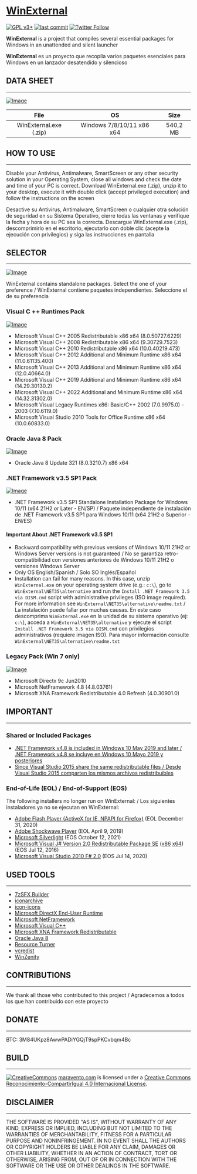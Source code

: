 # [WinExternal](https://www.maravento.com/p/winexternal.html)

[![GPL v3+](https://img.shields.io/badge/License-GPL%20v3%2B-blue.svg)](https://www.gnu.org/licenses/gpl-3.0)
[![last commit](https://img.shields.io/github/last-commit/maravento/winexternal)](https://github.com/maravento/winexternal/)
[![Twitter Follow](https://img.shields.io/twitter/follow/maraventostudio.svg?style=social)](https://twitter.com/maraventostudio)

**WinExternal** is a project that compiles several essential packages for Windows in an unattended and silent launcher

**WinExternal** es un proyecto que recopila varios paquetes esenciales para Windows en un lanzador desatendido y silencioso

## DATA SHEET

---

[![Image](https://raw.githubusercontent.com/maravento/winexternal/master/img/download.png)](https://mega.nz/file/3ds1hIRB#ZT9N26lvxOpY14pBwmtIWVxJ8EKEtbhJ9cvePnka5Dg)

|File|OS|Size|
| :---: | :---: | :---: |
|WinExternal.exe (.zip)|Windows 7/8/10/11 x86 x64|540,2 MB|

## HOW TO USE

---

Disable your Antivirus, Antimalware, SmartScreen or any other security solution in your Operating System, close all windows and check the date and time of your PC is correct. Download WinExternal.exe (.zip), unzip it to your desktop, execute it with double click (accept privileged execution) and follow the instructions on the screen

Desactive su Antivirus, Antimalware, SmartScreen o cualquier otra solución de seguridad en su Sistema Operativo, cierre todas las ventanas y verifique la fecha y hora de su PC sea la correcta. Descargue WinExternal.exe (.zip), descomprimirlo en el escritorio, ejecutarlo con doble clic (acepte la ejecución con privilegios) y siga las instrucciones en pantalla

## SELECTOR

---

[![Image](https://raw.githubusercontent.com/maravento/winexternal/master/img/winexternal-selector.png)](https://www.maravento.com/p/winexternal.html)

WinExternal contains standalone packages. Select the one of your preference / WinExternal contiene paquetes independientes. Seleccione el de su preferencia

### Visual C ++ Runtimes Pack

[![Image](https://raw.githubusercontent.com/maravento/winexternal/master/img/winexternal-visualc.png)](https://www.maravento.com/p/winexternal.html)

- Microsoft Visual C++ 2005 Redistributable x86 x64 (8.0.50727.6229)
- Microsoft Visual C++ 2008 Redistributable x86 x64 (9.30729.7523)
- Microsoft Visual C++ 2010 Redistributable x86 x64 (10.0.40219.473)
- Microsoft Visual C++ 2012 Additional and Minimum Runtime x86 x64 (11.0.61135.400)
- Microsoft Visual C++ 2013 Additional and Minimum Runtime x86 x64 (12.0.40664.0)
- Microsoft Visual C++ 2019 Additional and Minimum Runtime x86 x64 (14.29.30130.2)
- Microsoft Visual C++ 2022 Additional and Minimum Runtime x86 x64 (14.32.31302.0)
- Microsoft Visual Legacy Runtimes x86: Basic/C++ 2002 (7.0.9975.0) - 2003 (7.10.6119.0)
- Microsoft Visual Studio 2010 Tools for Office Runtime x86 x64 (10.0.60833.0)

### Oracle Java 8 Pack

[![Image](https://raw.githubusercontent.com/maravento/winexternal/master/img/winexternal-oracle.png)](https://www.maravento.com/p/winexternal.html)

- Oracle Java 8 Update 321 (8.0.3210.7) x86 x64

### .NET Framework v3.5 SP1 Pack

[![Image](https://raw.githubusercontent.com/maravento/winexternal/master/img/winexternal-net35.png)](https://www.maravento.com/p/winexternal.html)

- .NET Framework v3.5 SP1 Standalone Installation Package for Windows 10/11 (x64 21H2 or Later - EN/SP) / Paquete independiente de instalación de .NET Framework v3.5 SP1 para Windows 10/11 (x64 21H2 o Superior - EN/ES)

#### Important About .NET Framework v3.5 SP1

- Backward compatibility with previous versions of Windows 10/11 21H2 or Windows Server versions is not guaranteed / No se garantiza retro-compatibilidad con versiones anteriores de Windows 10/11 21H2 o versiones Windows Server
- Only OS English/Spanish / Solo SO Inglés/Español
- Installation can fail for many reasons. In this case, unzip `WinExternal.exe` on your operating system drive (e.g.: `c:\`), go to `WinExternal\NET35\alternative` and run the `Install .NET Framework 3.5 via DISM.cmd` script with administrative privileges (ISO image required). For more information see `WinExternal\NET35\alternative\readme.txt` / La instalación puede fallar por muchas causas. En este caso descomprima `WinExternal.exe` en la unidad de su sistema operativo (ej: `c:\`), acceda a `WinExternal\NET35\alternative` y ejecute el script `Install .NET Framework 3.5 via DISM.cmd` con privilegios administrativos (requiere imagen ISO). Para mayor información consulte `WinExternal\NET35\alternative\readme.txt`

### Legacy Pack (Win 7 only)

[![Image](https://raw.githubusercontent.com/maravento/winexternal/master/img/winexternal-legacy.png)](https://www.maravento.com/p/winexternal.html)

- Microsoft Directx 9c Jun2010
- Microsoft NetFramework 4.8 (4.8.03761)
- Microsoft XNA Framework Redistributable 4.0 Refresh (4.0.30901.0)

## IMPORTANT

---

### Shared or Included Packages

- [.NET Framework v4.8 is included in Windows 10 May 2019 and later / .NET Framework v4.8 se incluye en Windows 10 Mayo 2019 y posteriores](https://docs.microsoft.com/en-us/dotnet/framework/install/on-windows-10#net-framework-48)
- [Since Visual Studio 2015 share the same redistributable files / Desde Visual Studio 2015 comparten los mismos archivos redistribuibles](https://docs.microsoft.com/en-US/cpp/windows/latest-supported-vc-redist?view=msvc-170)

### End-of-Life (EOL) / End-of-Support (EOS)

The following installers no longer run on WinExternal: / Los siguientes instaladores ya no se ejecutan en WinExternal:

- [Adobe Flash Player (ActiveX for IE, NPAPI for Firefox)](https://www.adobe.com/la/products/flashplayer/end-of-life.html) (EOL December 31, 2020)
- [Adobe Shockwave Player](https://helpx.adobe.com/enterprise/kb/eol-adobe-flash-shockwave-player.html) (EOL April 9, 2019)
- [Microsoft Silverlight](https://support.microsoft.com/en-us/windows/silverlight-end-of-support-0a3be3c7-bead-e203-2dfd-74f0a64f1788) (EOS October 12, 2021)
- [Microsoft Visual J# Version 2.0 Redistributable Package SE](https://docs.microsoft.com/en-us/lifecycle/products/microsoft-visual-j-version-20-redistributable-package) ([x86](http://web.archive.org/web/20201023224856/https://www.microsoft.com/en-us/download/details.aspx?id=18084) [x64](http://web.archive.org/web/20200812110243/https://www.microsoft.com/en-us/download/details.aspx?id=15468)) (EOS Jul 12, 2016)
- [Microsoft Visual Studio 2010 F# 2.0](http://web.archive.org/web/20200721134946/https://www.microsoft.com/en-us/download/details.aspx?id=15834) (EOS Jul 14, 2020)

## USED TOOLS

---

- [7zSFX Builder](https://sourceforge.net/projects/s-zipsfxbuilder/)
- [iconarchive](http://www.iconarchive.com/show/fs-icons-by-franksouza183/Places-folder-windows-icon.html)
- [icon-icons](https://icon-icons.com/icon/dot-net-original-logo/146546)
- [Microsoft DirectX End-User Runtime](https://www.microsoft.com/en-us/download/details.aspx?id=8109)
- [Microsoft NetFramework](https://dotnet.microsoft.com/download/dotnet-framework)
- [Microsoft Visual C++](https://docs.microsoft.com/en-US/cpp/windows/latest-supported-vc-redist?view=msvc-170)
- [Microsoft XNA Framework Redistributable](https://www.microsoft.com/en-us/download/details.aspx?id=27598)
- [Oracle Java 8](https://www.java.com/en/download/manual.jsp)
- [Resource Turner](http://www.restuner.com/)
- [vcredist](https://github.com/abbodi1406/vcredist/releases)
- [WinZenity](https://github.com/maravento/winzenity)

## CONTRIBUTIONS

---

We thank all those who contributed to this project / Agradecemos a todos los que han contribuido con este proyecto

## DONATE

---

BTC: 3M84UKpz8AwwPADiYGQjT9spPKCvbqm4Bc

## BUILD

---

[![CreativeCommons](https://raw.githubusercontent.com/maravento/winexternal/master/img/88x31.png)](http://creativecommons.org/licenses/by-sa/4.0/)
[maravento.com](http://www.maravento.com) is licensed under a [Creative Commons Reconocimiento-CompartirIgual 4.0 Internacional License](http://creativecommons.org/licenses/by-sa/4.0/).

## DISCLAIMER

---

THE SOFTWARE IS PROVIDED "AS IS", WITHOUT WARRANTY OF ANY KIND, EXPRESS OR IMPLIED, INCLUDING BUT NOT LIMITED TO THE WARRANTIES OF MERCHANTABILITY, FITNESS FOR A PARTICULAR PURPOSE AND NONINFRINGEMENT. IN NO EVENT SHALL THE AUTHORS OR COPYRIGHT HOLDERS BE LIABLE FOR ANY CLAIM, DAMAGES OR OTHER LIABILITY, WHETHER IN AN ACTION OF CONTRACT, TORT OR OTHERWISE, ARISING FROM, OUT OF OR IN CONNECTION WITH THE SOFTWARE OR THE USE OR OTHER DEALINGS IN THE SOFTWARE.
